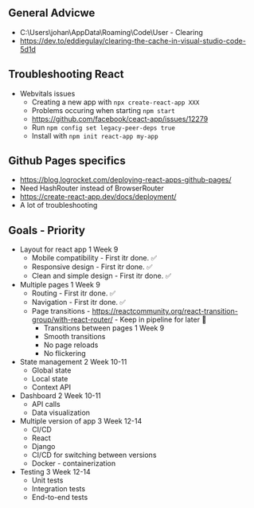 ## General Advicwe
* C:\Users\johan\AppData\Roaming\Code\User - Clearing 
* https://dev.to/eddiegulay/clearing-the-cache-in-visual-studio-code-5d1d
## Troubleshooting React
* Webvitals issues 
  * Creating a new app with `npx create-react-app XXX`
  * Problems occuring when starting `npm start`
  * https://github.com/facebook/ceact-app/issues/12279
  * Run `npm config set legacy-peer-deps true`
  * Install with `npm init react-app my-app`
## Github Pages specifics
* https://blog.logrocket.com/deploying-react-apps-github-pages/
* Need HashRouter instead of BrowserRouter
* https://create-react-app.dev/docs/deployment/
* A lot of troubleshooting
## Goals - Priority
* Layout for react app 1 Week 9
  * Mobile compatibility - First itr done. ✅
  * Responsive design - First itr done. ✅
  * Clean and simple design - First itr done. ✅
* Multiple pages 1 Week 9
  * Routing  - First itr done. ✅
  * Navigation  - First itr done. ✅
  * Page transitions - https://reactcommunity.org/react-transition-group/with-react-router/ - Keep in pipeline for later 📝
    * Transitions between pages 1 Week 9
    * Smooth transitions
    * No page reloads
    * No flickering
* State management 2 Week 10-11
  * Global state
  * Local state
  * Context API
* Dashboard 2 Week 10-11
  * API calls
  * Data visualization
* Multiple version of app 3 Week 12-14
  * CI/CD
  * React
  * Django
  * CI/CD for switching between versions
  * Docker - containerization
* Testing 3 Week 12-14
  * Unit tests
  * Integration tests
  * End-to-end tests